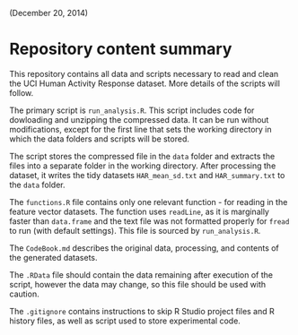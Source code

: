 (December 20, 2014)

# Repository content summary

This repository contains all data and scripts necessary to read and clean the UCI Human Activity Response dataset. More details of the scripts will follow.

The primary script is `run_analysis.R`. This script includes code for dowloading and unzipping the compressed data. It can be run without modifications, except for the first line that sets the working directory in which the data folders and scripts will be stored.

The script stores the compressed file in the `data` folder and extracts the files into a separate folder in the working directory. After processing the dataset, it writes the tidy datasets `HAR_mean_sd.txt` and `HAR_summary.txt` to the `data` folder.

The `functions.R` file contains only one relevant function - for reading in the feature vector datasets. The function uses `readLine`, as it is marginally faster than `data.frame` and the text file was not formatted properly for `fread` to run (with default settings). This file is sourced by `run_analysis.R`.

The `CodeBook.md` describes the original data, processing, and contents of the generated datasets.

The `.RData` file should contain the data remaining after execution of the script, however the data may change, so this file should be used with caution.

The `.gitignore` contains instructions to skip R Studio project files and R history files, as well as script used to store experimental code.

[//]: # (December 21, 2014)
